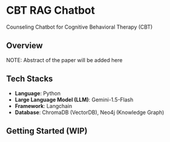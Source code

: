 # CBT RAG Chatbot
Counseling Chatbot for Cognitive Behavioral Therapy (CBT)

## Overview
NOTE: Abstract of the paper will be added here

## Tech Stacks
- **Language**: Python
- **Large Language Model (LLM)**: Gemini-1.5-Flash
- **Framework**: Langchain
- **Database**: ChromaDB (VectorDB), Neo4j (Knowledge Graph)

## Getting Started (WIP)

